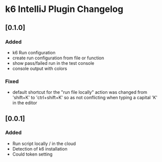 <!-- Keep a Changelog guide -> https://keepachangelog.com -->

# k6 IntelliJ Plugin Changelog

## [0.1.0]
### Added
- k6 Run configuration
- create run configuration from file or function
- show pass/failed run in the test console
- console output with colors 
### Fixed
- default shortcut for the "run file locally" action was changed from 'shift+K' to 'ctrl+shift+K' so as not conflicting when typing a capital 'K' in the editor 
## [0.0.1]
### Added
- Run script locally / in the cloud
- Detection of k6 installation 
- Could token setting

